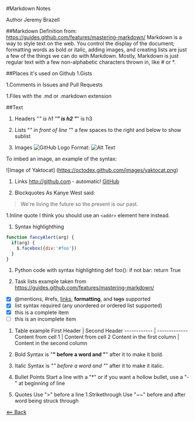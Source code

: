 #Markdown Notes

Author
Jeremy Brazell

##Markdown Definition from: https://guides.github.com/features/mastering-markdown/
Markdown is a way to style text on the web. You control the display of the document; formatting words as bold or italic, adding images, and creating lists
are just a few of the things we can do with Markdown. Mostly, Markdown is just regular text with a few non-alphabetic characters thrown in, like # or *.

##Places it's used on Github
1.Gists

1.Comments in Issues and Pull Requests

1.Files with the .md or .markdown extension

##Text

1. Headers
"*" is h1
"**" is h2
"***" is h3

1. Lists
"*" in front of line
"*" a few spaces to the right and below to show sublist

1. Images
![GitHub Logo](/images/logo.png)
Format: ![Alt Text](url)

To imbed an image, an example of the syntax:

![Image of Yaktocat]
(https://octodex.github.com/images/yaktocat.png)

1. Links
http://github.com - automatic!
[GitHub](http://github.com)

1. Blockquotes
As Kanye West said:

> We're living the future so
> the present is our past.

1.Inline quote
I think you should use an
`<addr>` element here instead.

1. Syntax highlighthing
```javascript
function fancyAlert(arg) {
  if(arg) {
    $.facebox({div:'#foo'})
  }
}
```

1. Python code with syntax highlighting
def foo():
    if not bar:
        return True
 
 1. Task lists example taken from https://guides.github.com/features/mastering-markdown/
 
- [x] @mentions, #refs, [links](), **formatting**, and <del>tags</del> supported
- [x] list syntax required (any unordered or ordered list supported)
- [x] this is a complete item
- [ ] this is an incomplete item

1. Table example
First Header | Second Header
------------ | -------------
Content from cell 1 | Content from cell 2
Content in the first column | Content in the second column

1. Bold
Syntax is "**" before a word and "**" after it to make it bold.
1. Italic
Syntax is "*" before a word and "*" after it to make it italic.
1. Bullet Points
Start a line with a "*" or if you want a hollow bullet, use a "-" at beginning of line
1. Quotes
Use ">" before a line
1.Strikethrough
Use "~~" before and after word being struck through

[<== Back](README.md)


